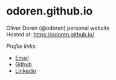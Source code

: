 # odoren.github.io
Oliver Doren (@odoren) personal website  
Hosted at: https://odoren.github.io/

_Profile links_:
* [Email](mailto:oliver.doren@gmail.com)
* [Github](https://github.com/odoren)
* [Linkedin](https://linkedin.com/in/oliver-doren)
